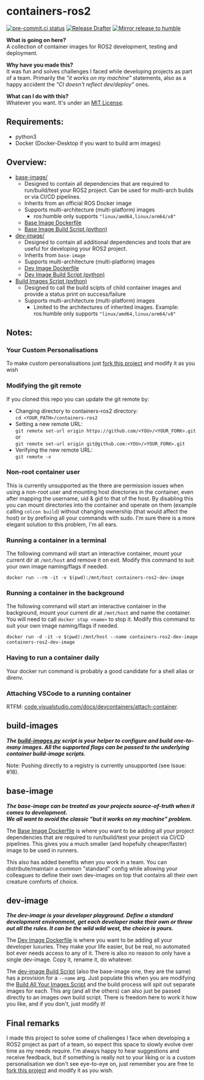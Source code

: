 # containers-ros2
[![pre-commit.ci status](https://results.pre-commit.ci/badge/github/NathanaelGandhi/containers-ros2/main.svg)](https://results.pre-commit.ci/latest/github/NathanaelGandhi/containers-ros2/main)
[![Release Drafter](https://github.com/NathanaelGandhi/containers-ros2/actions/workflows/release-drafter.yml/badge.svg?branch=release)](https://github.com/NathanaelGandhi/containers-ros2/actions/workflows/release-drafter.yml)
[![Mirror release to humble](https://github.com/NathanaelGandhi/containers-ros2/actions/workflows/mirror-release-to-humble.yaml/badge.svg?branch=release)](https://github.com/NathanaelGandhi/containers-ros2/actions/workflows/mirror-release-to-humble.yaml)

**What is going on here?**<br>A collection of container images for ROS2 development, testing and deployment.

**Why have you made this?**<br>It was fun and solves challenges I faced while developing projects as part of a team. Primarily the *"it works on my machine"* statements, also as a happy accident the *"CI doesn't reflect dev/deploy"* ones.

**What can I do with this?**<br>Whatever you want. It's under an [MIT License](LICENSE).

## Requirements:
- python3
- Docker (Docker-Desktop if you want to build arm images)

## Overview:
- [base-image/](base-image)
  - Designed to contain all dependencies that are required to run/build/test your ROS2 project. Can be used for multi-arch builds or via CI/CD pipelines.
  - Inherits from an official ROS Docker image
  - Supports multi-architecture (multi-platform) images
    - ros:humble only supports ```"linux/amd64,linux/arm64/v8"```
  - [Base Image Dockerfile](base-image/Dockerfile)
  - [Base Image Build Script (python)](base-image/build-image.py)
- [dev-image/](dev-image)
  - Designed to contain all additional dependencies and tools that are useful for developing your ROS2 project.
  - Inherits from ```base-image```
  - Supports multi-architecture (multi-platform) images
  - [Dev Image Dockerfile](base-image/Dockerfile)
  - [Dev Image Build Script (python)](base-image/build-image.py)
- [Build Images Script (python)](build-images.py)
  - Designed to call the build scipts of child container images and provide a status print on success/failure
  - Supports multi-architecture (multi-platform) images
    - Limited to the architectures of inherited images. Example: ros:humble only supports ```"linux/amd64,linux/arm64/v8"```

## Notes:
### Your Custom Personalisations
To make custom personalisations just [fork this project](https://github.com/NathanaelGandhi/containers-ros2/fork) and modify it as you wish

### Modifying the git remote
If you cloned this repo you can update the git remote by:
  - Changing directory to containers-ros2 directory:<br>
  ```cd <YOUR_PATH>/containers-ros2```
  - Setting a new remote URL:<br>
  ```git remote set-url origin https://github.com/<YOU>/<YOUR_FORK>.git```<br>or<br>```git remote set-url origin git@github.com:<YOU>/<YOUR_FORK>.git```
  - Verifying the new remote URL:<br>
  ```git remote -v```

### Non-root container user
This is currently unsupported as the there are permission issues when using a non-root user and mounting host directories in the container, even after mapping the username, uid & gid to that of the host. By disabling this you can mount directories into the container and operate on them (example calling ```colcon build```) without changing ownership (that would affect the host) or by prefixing all your commands with sudo. I'm sure there is a more elegant solution to this problem, I'm all ears.

### Running a container in a terminal
The following command will start an interactive container, mount your current dir at ```/mnt/host``` and remove it on exit. Modify this command to suit your own image naming/flags if needed.
```
docker run --rm -it -v $(pwd):/mnt/host containers-ros2-dev-image
```

### Running a container in the background
The following command will start an interactive container in the background, mount your current dir at ```/mnt/host``` and name the container. You will need to call ```docker stop <name>``` to stop it. Modify this command to suit your own image naming/flags if needed.
```
docker run -d -it -v $(pwd):/mnt/host --name containers-ros2-dev-image containers-ros2-dev-image
```

### Having to run a container daily
Your docker run command is probably a good candidate for a shell alias or direnv.

### Attaching VSCode to a running container
RTFM: [code.visualstudio.com/docs/devcontainers/attach-container](https://code.visualstudio.com/docs/devcontainers/attach-container).

## build-images
***The [build-images.py](build-images.py) script is your helper to configure and build one-to-many images. All the supported flags can be passed to the underlying container build-image scripts.***

Note: Pushing directly to a registry is currently unsupported (see Issue: #18).

## base-image
***The base-image can be treated as your projects source-of-truth when it comes to development.<br>We all want to avoid the classic "but it works on my machine" problem.***

The [Base Image Dockerfile](base-image/Dockerfile) is where you want to be adding all your project dependencies that are required to run/build/test your project via CI/CD pipelines. This gives you a much smaller (and hopefully cheaper/faster) image to be used in runners.

This also has added benefits when you work in a team. You can distribute/maintain a common "standard" config while allowing your colleagues to define their own dev-images on top that contains all their own creature comforts of choice.

## dev-image
***The dev-image is your developer playground. Define a standard development environment, get each developer make their own or throw out all the rules. It can be the wild wild west, the choice is yours.***

The [Dev Image Dockerfile](dev-image/Dockerfile) is where you want to be adding all your developer luxuries. They make your life easier, but be real, no automated bot ever needs access to any of it. There is also no reason to only have a single dev-image. Copy it, rename it, do whatever.

The [dev-image Build Script](base-image/build-image.py) (also the base-image one, they are the same) has a provision for a ```--name``` arg. Just populate this when you are modifying the [Build All Your Images Script](build-images.py) and the build process will spit out separate images for each. This arg (and all the others) can also just be passed directly to an images own build script. There is freedom here to work it how you like, and if you don't, just modify it!

## Final remarks
I made this project to solve some of challenges I face when developing a ROS2 project as part of a team, so expect this space to slowly evolve over time as my needs require. I'm always happy to hear suggestions and receive feedback, but if something is really not to your liking or is a custom personalisation we don't see eye-to-eye on, just remember you are free to  [fork this project](https://github.com/NathanaelGandhi/containers-ros2/fork) and modify it as you wish.
